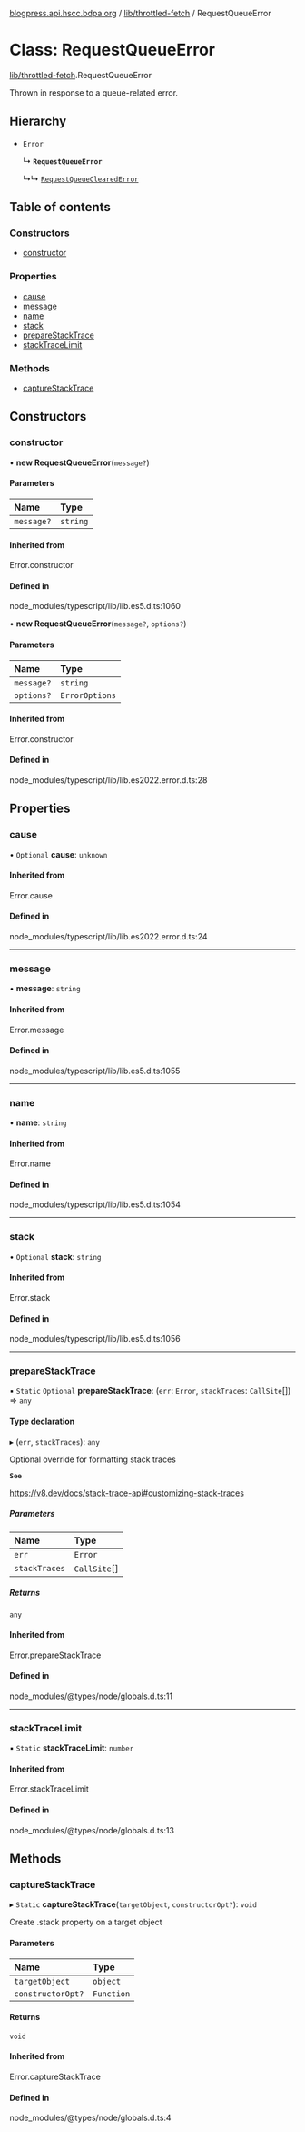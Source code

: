 [blogpress.api.hscc.bdpa.org](../README.md) / [lib/throttled-fetch](../modules/lib_throttled_fetch.md) / RequestQueueError

# Class: RequestQueueError

[lib/throttled-fetch](../modules/lib_throttled_fetch.md).RequestQueueError

Thrown in response to a queue-related error.

## Hierarchy

- `Error`

  ↳ **`RequestQueueError`**

  ↳↳ [`RequestQueueClearedError`](lib_throttled_fetch.RequestQueueClearedError.md)

## Table of contents

### Constructors

- [constructor](lib_throttled_fetch.RequestQueueError.md#constructor)

### Properties

- [cause](lib_throttled_fetch.RequestQueueError.md#cause)
- [message](lib_throttled_fetch.RequestQueueError.md#message)
- [name](lib_throttled_fetch.RequestQueueError.md#name)
- [stack](lib_throttled_fetch.RequestQueueError.md#stack)
- [prepareStackTrace](lib_throttled_fetch.RequestQueueError.md#preparestacktrace)
- [stackTraceLimit](lib_throttled_fetch.RequestQueueError.md#stacktracelimit)

### Methods

- [captureStackTrace](lib_throttled_fetch.RequestQueueError.md#capturestacktrace)

## Constructors

### constructor

• **new RequestQueueError**(`message?`)

#### Parameters

| Name | Type |
| :------ | :------ |
| `message?` | `string` |

#### Inherited from

Error.constructor

#### Defined in

node_modules/typescript/lib/lib.es5.d.ts:1060

• **new RequestQueueError**(`message?`, `options?`)

#### Parameters

| Name | Type |
| :------ | :------ |
| `message?` | `string` |
| `options?` | `ErrorOptions` |

#### Inherited from

Error.constructor

#### Defined in

node_modules/typescript/lib/lib.es2022.error.d.ts:28

## Properties

### cause

• `Optional` **cause**: `unknown`

#### Inherited from

Error.cause

#### Defined in

node_modules/typescript/lib/lib.es2022.error.d.ts:24

___

### message

• **message**: `string`

#### Inherited from

Error.message

#### Defined in

node_modules/typescript/lib/lib.es5.d.ts:1055

___

### name

• **name**: `string`

#### Inherited from

Error.name

#### Defined in

node_modules/typescript/lib/lib.es5.d.ts:1054

___

### stack

• `Optional` **stack**: `string`

#### Inherited from

Error.stack

#### Defined in

node_modules/typescript/lib/lib.es5.d.ts:1056

___

### prepareStackTrace

▪ `Static` `Optional` **prepareStackTrace**: (`err`: `Error`, `stackTraces`: `CallSite`[]) => `any`

#### Type declaration

▸ (`err`, `stackTraces`): `any`

Optional override for formatting stack traces

**`See`**

https://v8.dev/docs/stack-trace-api#customizing-stack-traces

##### Parameters

| Name | Type |
| :------ | :------ |
| `err` | `Error` |
| `stackTraces` | `CallSite`[] |

##### Returns

`any`

#### Inherited from

Error.prepareStackTrace

#### Defined in

node_modules/@types/node/globals.d.ts:11

___

### stackTraceLimit

▪ `Static` **stackTraceLimit**: `number`

#### Inherited from

Error.stackTraceLimit

#### Defined in

node_modules/@types/node/globals.d.ts:13

## Methods

### captureStackTrace

▸ `Static` **captureStackTrace**(`targetObject`, `constructorOpt?`): `void`

Create .stack property on a target object

#### Parameters

| Name | Type |
| :------ | :------ |
| `targetObject` | `object` |
| `constructorOpt?` | `Function` |

#### Returns

`void`

#### Inherited from

Error.captureStackTrace

#### Defined in

node_modules/@types/node/globals.d.ts:4
